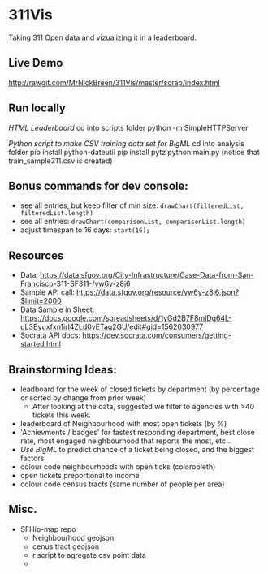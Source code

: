 # 311Vis
Taking 311 Open data and vizualizing it in a leaderboard.

## Live Demo
http://rawgit.com/MrNickBreen/311Vis/master/scrap/index.html


## Run locally
*HTML Leaderboard*
cd into scripts folder
python -m SimpleHTTPServer

*Python script to make CSV training data set for BigML*
cd into analysis folder
pip install python-dateutil
pip install pytz
python main.py
(notice that train_sample311.csv is created)

## Bonus commands for dev console:
- see all entries, but keep filter of min size: `drawChart(filteredList, filteredList.length)`
- see all entries: `drawChart(comparisonList, comparisonList.length)`
- adjust timespan to 16 days: `start(16);`


## Resources
- Data: https://data.sfgov.org/City-Infrastructure/Case-Data-from-San-Francisco-311-SF311-/vw6y-z8j6
- Sample API call: https://data.sfgov.org/resource/vw6y-z8j6.json?$limit=2000
- Data Sample in Sheet: https://docs.google.com/spreadsheets/d/1yGd2B7F8mlDg64L-uL3Byuxfxn1irl4ZLd0vETaq2GU/edit#gid=1562030977
- Socrata API docs: https://dev.socrata.com/consumers/getting-started.html

## Brainstorming Ideas:
- leadboard for the week of closed tickets by department (by percentage or sorted by change from prior week)
  - After looking at the data, suggested we filter to agencies with >40 tickets this week.
- leaderboard of Neighbourhood with most open tickets (by %)
- 'Achievments / badges' for fastest responding department, best close rate, most engaged neighbourhood that reports the most, etc...
- *Use BigML* to predict chance of a ticket being closed, and the biggest factors.
- colour code neighbourhoods with open ticks (coloropleth)
- open tickets preportional to income
- colour code census tracts (same number of people per area)


## Misc.
- SFHip-map repo
  - Neighbourhood geojson
  - cenus tract geojson
  - r script to agregate csv point data
  -
